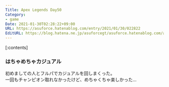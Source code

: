 ```yaml
---
Title: Apex Legends Day50
Category:
- game
Date: 2021-01-30T02:28:22+09:00
URL: https://asuforce.hatenablog.com/entry/2021/01/30/022822
EditURL: https://blog.hatena.ne.jp/asuforcegt/asuforce.hatenablog.com/atom/entry/26006613684766095
---
```


[:contents]

### はちゃめちゃカジュアル

初めましての人とフルパでカジュアルを回しまくった。  
一回もチャンピオン取れなかったけど、めちゃくちゃ楽しかった...
